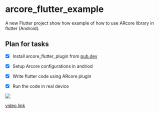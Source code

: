 # arcore_flutter_example

A new Flutter project show how example of how to use ARcore library in flutter (Android).

## Plan for tasks

* [x] Install arcore_flutter_plugin from 
[pub.dev](https://pub.dev/packages/arcore_flutter_plugin#-readme-tab-)
* [x] Setup Arcore configurations in andriod
* [x] Write flutter code using ARcore plugin
* [x] Run the code in real device


![](https://ibb.co/M7dxJxc)


[video link](https://twitter.com/Ayman_WaM/status/1261613556941959168?s=20)
